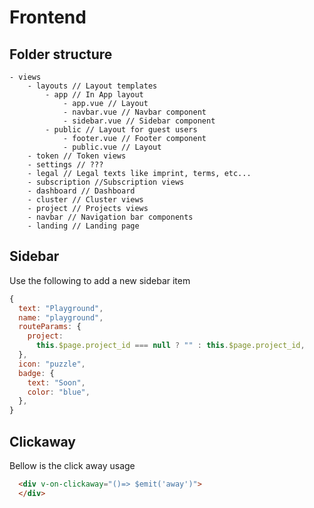 # Frontend


## Folder structure

```
- views
	- layouts // Layout templates
		- app // In App layout
			- app.vue // Layout
			- navbar.vue // Navbar component
			- sidebar.vue // Sidebar component
		- public // Layout for guest users
			- footer.vue // Footer component
			- public.vue // Layout
	- token // Token views
	- settings // ???
	- legal // Legal texts like imprint, terms, etc...
	- subscription //Subscription views
	- dashboard // Dashboard
	- cluster // Cluster views
	- project // Projects views
	- navbar // Navigation bar components
	- landing // Landing page
```

## Sidebar

Use the following to add a new sidebar item
```js
{
  text: "Playground",
  name: "playground",
  routeParams: {
    project:
      this.$page.project_id === null ? "" : this.$page.project_id,
  },
  icon: "puzzle",
  badge: {
    text: "Soon",
    color: "blue",
  },
}
```

## Clickaway

Bellow is the click away usage

```html
  <div v-on-clickaway="()=> $emit('away')">
  </div>
```